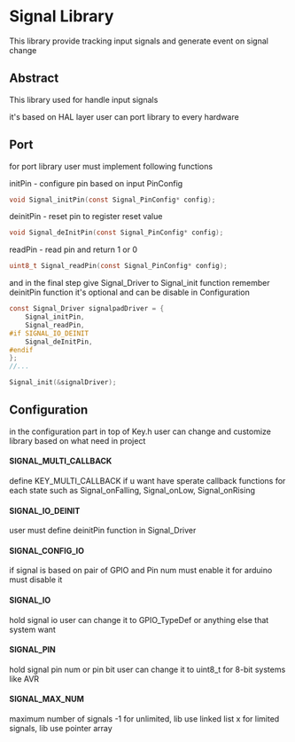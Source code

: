 # Signal Library
This library provide tracking input signals and generate event on signal change

## Abstract

This library used for handle input signals

it's based on HAL layer
user can port library to every hardware 

## Port

for port library user must implement following functions

initPin - configure pin based on input PinConfig
```C
void Signal_initPin(const Signal_PinConfig* config);
```
deinitPin - reset pin to register reset value
```C
void Signal_deInitPin(const Signal_PinConfig* config);
```
readPin - read pin and return 1 or 0
```C
uint8_t Signal_readPin(const Signal_PinConfig* config);
```

and in the final step give Signal_Driver to Signal_init function
remember deinitPin function it's optional and can be disable in Configuration 
```C
const Signal_Driver signalpadDriver = {
    Signal_initPin,
    Signal_readPin,
#if SIGNAL_IO_DEINIT
    Signal_deInitPin,
#endif
};
//...

Signal_init(&signalDriver);

```

## Configuration

in the configuration part in top of Key.h user can change and customize library based on what need in project

#### SIGNAL_MULTI_CALLBACK
define KEY_MULTI_CALLBACK if u want have sperate callback functions for each state such as Signal_onFalling, Signal_onLow, Signal_onRising

#### SIGNAL_IO_DEINIT
user must define deinitPin function in Signal_Driver

#### SIGNAL_CONFIG_IO
if signal is based on pair of GPIO and Pin num must enable it for arduino must disable it

#### SIGNAL_IO
hold signal io
user can change it to GPIO_TypeDef or anything else that system want

#### SIGNAL_PIN
hold signal pin num or pin bit
user can change it to uint8_t for 8-bit systems like AVR

#### SIGNAL_MAX_NUM
maximum number of signals
-1 for unlimited, lib use linked list 
x for limited signals, lib use pointer array
